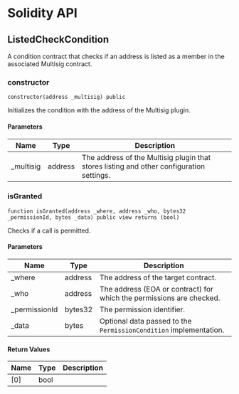 # Solidity API

## ListedCheckCondition

A condition contract that checks if an address is listed as a member in the associated Multisig contract.

### constructor

```solidity
constructor(address _multisig) public
```

Initializes the condition with the address of the Multisig plugin.

#### Parameters

| Name       | Type    | Description                                                                              |
| ---------- | ------- | ---------------------------------------------------------------------------------------- |
| \_multisig | address | The address of the Multisig plugin that stores listing and other configuration settings. |

### isGranted

```solidity
function isGranted(address _where, address _who, bytes32 _permissionId, bytes _data) public view returns (bool)
```

Checks if a call is permitted.

#### Parameters

| Name           | Type    | Description                                                          |
| -------------- | ------- | -------------------------------------------------------------------- |
| \_where        | address | The address of the target contract.                                  |
| \_who          | address | The address (EOA or contract) for which the permissions are checked. |
| \_permissionId | bytes32 | The permission identifier.                                           |
| \_data         | bytes   | Optional data passed to the `PermissionCondition` implementation.    |

#### Return Values

| Name | Type | Description |
| ---- | ---- | ----------- |
| [0]  | bool |             |

